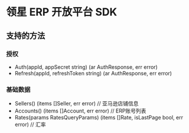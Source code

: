 领星 ERP 开放平台 SDK
====================

## 支持的方法

### 授权

- Auth(appId, appSecret string) (ar AuthResponse, err error)
- Refresh(appId, refreshToken string) (ar AuthResponse, err error)


### 基础数据

- Sellers() (items []Seller, err error)                                     // 亚马逊店铺信息
- Accounts() (items []Account, err error)                                   // ERP账号列表
- Rates(params RatesQueryParams) (items []Rate, isLastPage bool, err error) // 汇率
